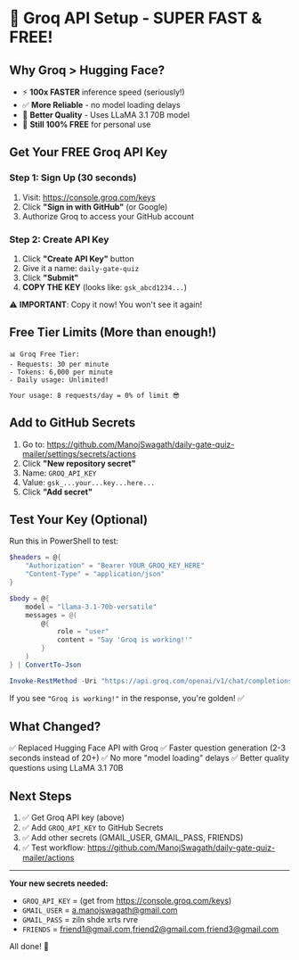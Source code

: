# 🚀 Groq API Setup - SUPER FAST & FREE!

## Why Groq > Hugging Face?
- ⚡ **100x FASTER** inference speed (seriously!)
- ✅ **More Reliable** - no model loading delays
- 🎯 **Better Quality** - Uses LLaMA 3.1 70B model
- 💯 **Still 100% FREE** for personal use

## Get Your FREE Groq API Key

### Step 1: Sign Up (30 seconds)
1. Visit: https://console.groq.com/keys
2. Click **"Sign in with GitHub"** (or Google)
3. Authorize Groq to access your GitHub account

### Step 2: Create API Key
1. Click **"Create API Key"** button
2. Give it a name: `daily-gate-quiz`
3. Click **"Submit"**
4. **COPY THE KEY** (looks like: `gsk_abcd1234...`)

⚠️ **IMPORTANT**: Copy it now! You won't see it again!

## Free Tier Limits (More than enough!)

```
📊 Groq Free Tier:
- Requests: 30 per minute
- Tokens: 6,000 per minute
- Daily usage: Unlimited!

Your usage: 8 requests/day = 0% of limit 😎
```

## Add to GitHub Secrets

1. Go to: https://github.com/ManojSwagath/daily-gate-quiz-mailer/settings/secrets/actions
2. Click **"New repository secret"**
3. Name: `GROQ_API_KEY`
4. Value: `gsk_...your...key...here...`
5. Click **"Add secret"**

## Test Your Key (Optional)

Run this in PowerShell to test:

```powershell
$headers = @{
    "Authorization" = "Bearer YOUR_GROQ_KEY_HERE"
    "Content-Type" = "application/json"
}

$body = @{
    model = "llama-3.1-70b-versatile"
    messages = @(
        @{
            role = "user"
            content = "Say 'Groq is working!'"
        }
    )
} | ConvertTo-Json

Invoke-RestMethod -Uri "https://api.groq.com/openai/v1/chat/completions" -Method Post -Headers $headers -Body $body
```

If you see `"Groq is working!"` in the response, you're golden! ✅

## What Changed?

✅ Replaced Hugging Face API with Groq
✅ Faster question generation (2-3 seconds instead of 20+)
✅ No more "model loading" delays
✅ Better quality questions using LLaMA 3.1 70B

## Next Steps

1. ✅ Get Groq API key (above)
2. ✅ Add `GROQ_API_KEY` to GitHub Secrets
3. ✅ Add other secrets (GMAIL_USER, GMAIL_PASS, FRIENDS)
4. ✅ Test workflow: https://github.com/ManojSwagath/daily-gate-quiz-mailer/actions

---

**Your new secrets needed:**
- `GROQ_API_KEY` = (get from https://console.groq.com/keys)
- `GMAIL_USER` = a.manojswagath@gmail.com
- `GMAIL_PASS` = ziln shde xrts rvre
- `FRIENDS` = friend1@gmail.com,friend2@gmail.com,friend3@gmail.com

All done! 🎉
